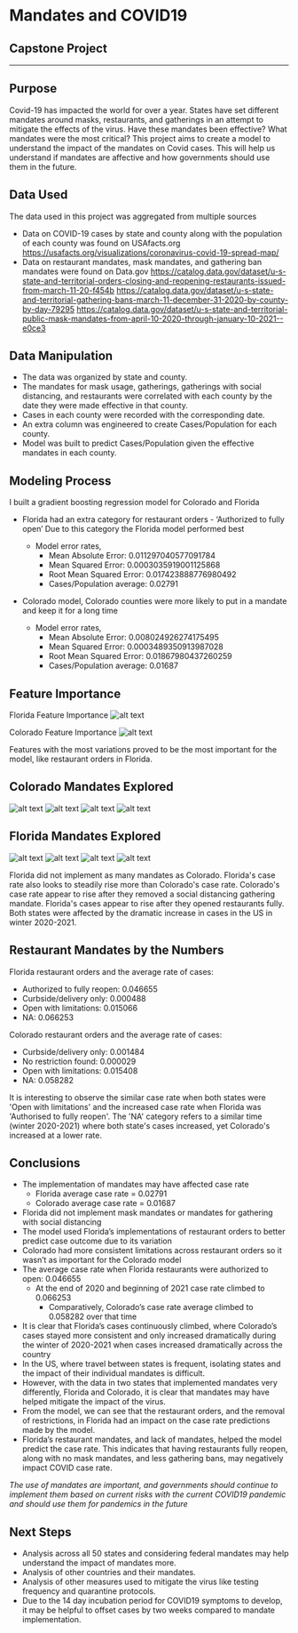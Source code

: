 # Mandates and COVID19 
## Capstone Project
-------
## Purpose
Covid-19 has impacted the world for over a year.
States have set different mandates around masks, restaurants, and gatherings in an attempt to mitigate the effects of the virus.
Have these mandates been effective?
What mandates were the most critical?
This project aims to create a model to understand the impact of the mandates on Covid cases.
This will help us understand if mandates are affective and how governments should use them in the future. 

## Data Used
The data used in this project was aggregated from multiple sources
- Data on COVID-19 cases by state and county along with the population of each county was found on USAfacts.org
https://usafacts.org/visualizations/coronavirus-covid-19-spread-map/
- Data on restaurant mandates, mask mandates, and gathering ban mandates were found on Data.gov
https://catalog.data.gov/dataset/u-s-state-and-territorial-orders-closing-and-reopening-restaurants-issued-from-march-11-20-f454b
https://catalog.data.gov/dataset/u-s-state-and-territorial-gathering-bans-march-11-december-31-2020-by-county-by-day-79295
https://catalog.data.gov/dataset/u-s-state-and-territorial-public-mask-mandates-from-april-10-2020-through-january-10-2021--e0ce3

## Data Manipulation
- The data was organized by state and county. 
- The mandates for mask usage, gatherings, gatherings with social distancing, and restaurants were correlated with each county by the date they were made effective in that county.
- Cases in each county were recorded with the corresponding date.
- An extra column was engineered to create Cases/Population for each county.
- Model was built to predict Cases/Population given the effective mandates in each county.

## Modeling Process
I built a gradient boosting regression model for Colorado and Florida
- Florida had an extra category for restaurant orders - ‘Authorized to fully open’
Due to this category the Florida model performed best 
  - Model error rates,
     - Mean Absolute Error: 0.011297040577091784
    - Mean Squared Error: 0.0003035919001125868
    - Root Mean Squared Error: 0.017423888776980492
    - Cases/Population average: 0.02791

- Colorado model, Colorado counties were more likely to put in a mandate and keep it for a long time
    - Model error rates,
        - Mean Absolute Error: 0.008024926274175495
        - Mean Squared Error: 0.0003489350913987028
        - Root Mean Squared Error: 0.01867980437260259
        - Cases/Population average: 0.01687

## Feature Importance
Florida Feature Importance
![alt text](Images/Florida%20Feature%20Importance.png)

Colorado Feature Importance
![alt text](Images/Colorado%20Feature%20Importance.png)

Features with the most variations proved to be the most important for the model, like restaurant orders in Florida. 

## Colorado Mandates Explored
![alt text](Images/Colorado%20Gatherings%20Orders.png)
![alt text](Images/Colorado%20Mask%20Mandate.png)
![alt text](Images/Colorado%20Restaurant%20Orders.png)
![alt text](Images/Colorado%20with%20SD%20orders.png)

## Florida Mandates Explored
![alt text](Images/Florida%20Gatherings%20Orders.png)
![alt text](Images/Florida%20Mask%20Mandate.png)
![alt text](Images/Florida%20Restaurant%20Orders.png)
![alt text](Images/Florida%20with%20SD%20orders.png)

Florida did not implement as many mandates as Colorado. Florida's case rate also looks to steadily rise more than Colorado's case rate. Colorado's case rate appear to rise after they removed a social distancing gathering mandate. Florida's cases appear to rise after they opened restaurants fully. Both states were affected by the dramatic increase in cases in the US in winter 2020-2021. 

## Restaurant Mandates by the Numbers
Florida restaurant orders and the average rate of cases:

- Authorized to fully reopen: 0.046655
- Curbside/delivery only: 0.000488
- Open with limitations: 0.015066
- NA: 0.066253

Colorado restaurant orders and the average rate of cases:

- Curbside/delivery only: 0.001484
- No restriction found: 0.000029
- Open with limitations: 0.015408
- NA: 0.058282

It is interesting to observe the similar case rate when both states were 'Open with limitations' and the increased case rate when Florida was 'Authorised to fully reopen'. The 'NA' category refers to a similar time (winter 2020-2021) where both state's cases increased, yet Colorado's increased at a lower rate. 

## Conclusions
- The implementation of mandates may have affected case rate
    - Florida average case rate = 0.02791
    - Colorado average case rate = 0.01687
- Florida did not implement mask mandates or mandates for gathering with social distancing
- The model used Florida’s implementations of restaurant orders to better predict case outcome due to its variation
- Colorado had more consistent limitations across restaurant orders so it wasn’t as important for the Colorado model
- The average case rate when Florida restaurants were authorized to open: 0.046655
  - At the end of 2020 and beginning of 2021 case rate climbed to 0.066253
    - Comparatively, Colorado’s case rate average climbed to 0.058282 over that time
- It is clear that Florida’s cases continuously climbed, where Colorado’s cases stayed more consistent and only increased dramatically during the winter of 2020-2021 when cases increased dramatically across the country
- In the US, where travel between states is frequent, isolating states and the impact of their individual mandates is difficult. 
- However, with the data in two states that implemented mandates very differently, Florida and Colorado, it is clear that mandates may have helped mitigate the impact of the virus.
- From the model, we can see that the restaurant orders, and the removal of restrictions, in Florida had an impact on the case rate predictions made by the model.  
- Florida’s restaurant mandates, and lack of mandates, helped the model predict the case rate. This indicates that having restaurants fully reopen, along with no mask mandates, and less gathering bans, may negatively impact COVID case rate. 

*The use of mandates are important, and governments should continue to implement them based on current risks with the current COVID19 pandemic and should use them for pandemics in the future*

## Next Steps
- Analysis across all 50 states and considering federal mandates may help understand the impact of mandates more. 
- Analysis of other countries and their mandates. 
- Analysis of other measures used to mitigate the virus like testing frequency and quarantine protocols.
- Due to the 14 day incubation period for COVID19 symptoms to develop, it may be helpful to offset cases by two weeks compared to mandate implementation.


